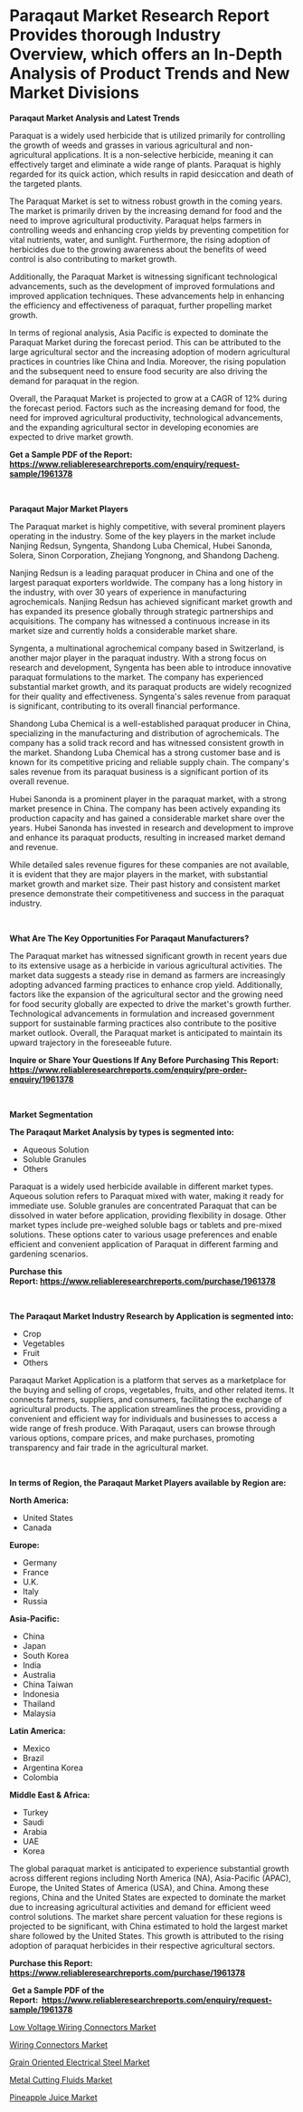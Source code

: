 <p><h1>Paraqaut Market Research Report Provides thorough Industry Overview, which offers an In-Depth Analysis of Product Trends and New Market Divisions</h1></p><p><strong>Paraqaut Market Analysis and Latest Trends</strong></p>
<p><p>Paraquat is a widely used herbicide that is utilized primarily for controlling the growth of weeds and grasses in various agricultural and non-agricultural applications. It is a non-selective herbicide, meaning it can effectively target and eliminate a wide range of plants. Paraquat is highly regarded for its quick action, which results in rapid desiccation and death of the targeted plants.</p><p>The Paraquat Market is set to witness robust growth in the coming years. The market is primarily driven by the increasing demand for food and the need to improve agricultural productivity. Paraquat helps farmers in controlling weeds and enhancing crop yields by preventing competition for vital nutrients, water, and sunlight. Furthermore, the rising adoption of herbicides due to the growing awareness about the benefits of weed control is also contributing to market growth.</p><p>Additionally, the Paraquat Market is witnessing significant technological advancements, such as the development of improved formulations and improved application techniques. These advancements help in enhancing the efficiency and effectiveness of paraquat, further propelling market growth.</p><p>In terms of regional analysis, Asia Pacific is expected to dominate the Paraquat Market during the forecast period. This can be attributed to the large agricultural sector and the increasing adoption of modern agricultural practices in countries like China and India. Moreover, the rising population and the subsequent need to ensure food security are also driving the demand for paraquat in the region.</p><p>Overall, the Paraquat Market is projected to grow at a CAGR of 12% during the forecast period. Factors such as the increasing demand for food, the need for improved agricultural productivity, technological advancements, and the expanding agricultural sector in developing economies are expected to drive market growth.</p></p>
<p><strong>Get a Sample PDF of the Report:&nbsp; <a href="https://www.reliableresearchreports.com/enquiry/request-sample/1961378">https://www.reliableresearchreports.com/enquiry/request-sample/1961378</a></strong></p>
<p>&nbsp;</p>
<p><strong>Paraqaut Major Market Players</strong></p>
<p><p>The Paraquat market is highly competitive, with several prominent players operating in the industry. Some of the key players in the market include Nanjing Redsun, Syngenta, Shandong Luba Chemical, Hubei Sanonda, Solera, Sinon Corporation, Zhejiang Yongnong, and Shandong Dacheng.</p><p>Nanjing Redsun is a leading paraquat producer in China and one of the largest paraquat exporters worldwide. The company has a long history in the industry, with over 30 years of experience in manufacturing agrochemicals. Nanjing Redsun has achieved significant market growth and has expanded its presence globally through strategic partnerships and acquisitions. The company has witnessed a continuous increase in its market size and currently holds a considerable market share.</p><p>Syngenta, a multinational agrochemical company based in Switzerland, is another major player in the paraquat industry. With a strong focus on research and development, Syngenta has been able to introduce innovative paraquat formulations to the market. The company has experienced substantial market growth, and its paraquat products are widely recognized for their quality and effectiveness. Syngenta's sales revenue from paraquat is significant, contributing to its overall financial performance.</p><p>Shandong Luba Chemical is a well-established paraquat producer in China, specializing in the manufacturing and distribution of agrochemicals. The company has a solid track record and has witnessed consistent growth in the market. Shandong Luba Chemical has a strong customer base and is known for its competitive pricing and reliable supply chain. The company's sales revenue from its paraquat business is a significant portion of its overall revenue.</p><p>Hubei Sanonda is a prominent player in the paraquat market, with a strong market presence in China. The company has been actively expanding its production capacity and has gained a considerable market share over the years. Hubei Sanonda has invested in research and development to improve and enhance its paraquat products, resulting in increased market demand and revenue.</p><p>While detailed sales revenue figures for these companies are not available, it is evident that they are major players in the market, with substantial market growth and market size. Their past history and consistent market presence demonstrate their competitiveness and success in the paraquat industry.</p></p>
<p>&nbsp;</p>
<p><strong>What Are The Key Opportunities For Paraqaut Manufacturers?</strong></p>
<p><p>The Paraquat market has witnessed significant growth in recent years due to its extensive usage as a herbicide in various agricultural activities. The market data suggests a steady rise in demand as farmers are increasingly adopting advanced farming practices to enhance crop yield. Additionally, factors like the expansion of the agricultural sector and the growing need for food security globally are expected to drive the market's growth further. Technological advancements in formulation and increased government support for sustainable farming practices also contribute to the positive market outlook. Overall, the Paraquat market is anticipated to maintain its upward trajectory in the foreseeable future.</p></p>
<p><strong>Inquire or Share Your Questions If Any Before Purchasing This Report: <a href="https://www.reliableresearchreports.com/enquiry/pre-order-enquiry/1961378">https://www.reliableresearchreports.com/enquiry/pre-order-enquiry/1961378</a></strong></p>
<p>&nbsp;</p>
<p><strong>Market Segmentation</strong></p>
<p><strong>The Paraqaut Market Analysis by types is segmented into:</strong></p>
<p><ul><li>Aqueous Solution</li><li>Soluble Granules</li><li>Others</li></ul></p>
<p><p>Paraquat is a widely used herbicide available in different market types. Aqueous solution refers to Paraquat mixed with water, making it ready for immediate use. Soluble granules are concentrated Paraquat that can be dissolved in water before application, providing flexibility in dosage. Other market types include pre-weighed soluble bags or tablets and pre-mixed solutions. These options cater to various usage preferences and enable efficient and convenient application of Paraquat in different farming and gardening scenarios.</p></p>
<p><strong>Purchase this Report:&nbsp;<a href="https://www.reliableresearchreports.com/purchase/1961378">https://www.reliableresearchreports.com/purchase/1961378</a></strong></p>
<p>&nbsp;</p>
<p><strong>The Paraqaut Market Industry Research by Application is segmented into:</strong></p>
<p><ul><li>Crop</li><li>Vegetables</li><li>Fruit</li><li>Others</li></ul></p>
<p><p>Paraqaut Market Application is a platform that serves as a marketplace for the buying and selling of crops, vegetables, fruits, and other related items. It connects farmers, suppliers, and consumers, facilitating the exchange of agricultural products. The application streamlines the process, providing a convenient and efficient way for individuals and businesses to access a wide range of fresh produce. With Paraqaut, users can browse through various options, compare prices, and make purchases, promoting transparency and fair trade in the agricultural market.</p></p>
<p>&nbsp;</p>
<p><strong>In terms of Region, the Paraqaut Market Players available by Region are:</strong></p>
<p>
    <p> <strong> North America: </strong>
        <ul>
            <li>United States</li>
            <li>Canada</li>
        </ul>
        </p> 
    <p> <strong> Europe: </strong>
        <ul>
            <li>Germany</li>
            <li>France</li>
            <li>U.K.</li>
            <li>Italy</li>
            <li>Russia</li>
        </ul>
        </p> 
    <p> <strong> Asia-Pacific: </strong>
        <ul>
            <li>China</li>
            <li>Japan</li>
            <li>South Korea</li>
            <li>India</li>
            <li>Australia</li>
            <li>China Taiwan</li>
            <li>Indonesia</li>
            <li>Thailand</li>
            <li>Malaysia</li>
        </ul>
        </p> 
    <p> <strong> Latin America: </strong>
        <ul>
            <li>Mexico</li>
            <li>Brazil</li>
            <li>Argentina Korea</li>
            <li>Colombia</li>
        </ul>
        </p> 
    <p> <strong> Middle East & Africa: </strong>
        <ul>
            <li>Turkey</li>
            <li>Saudi</li>
            <li>Arabia</li>
            <li>UAE</li>
            <li>Korea</li>
        </ul>
    </p>
    </p>
<p><p>The global paraquat market is anticipated to experience substantial growth across different regions including North America (NA), Asia-Pacific (APAC), Europe, the United States of America (USA), and China. Among these regions, China and the United States are expected to dominate the market due to increasing agricultural activities and demand for efficient weed control solutions. The market share percent valuation for these regions is projected to be significant, with China estimated to hold the largest market share followed by the United States. This growth is attributed to the rising adoption of paraquat herbicides in their respective agricultural sectors.</p></p>
<p><strong>Purchase this Report: <a href="https://www.reliableresearchreports.com/purchase/1961378">https://www.reliableresearchreports.com/purchase/1961378</a></strong></p>
<p>&nbsp;<strong>Get a Sample PDF of the Report:&nbsp;&nbsp;<a href="https://www.reliableresearchreports.com/enquiry/request-sample/1961378">https://www.reliableresearchreports.com/enquiry/request-sample/1961378</a></strong></p>
<p><strong></strong></p>
<p><p><a href="https://medium.com/@joanobrien1990/low-voltage-wiring-connectors-market-report-reveals-the-latest-trends-and-growth-opportunities-of-4139cbbb8d5b">Low Voltage Wiring Connectors Market</a></p><p><a href="https://medium.com/@rosejohnson762014/wiring-connectors-market-competitive-analysis-market-trends-and-forecast-to-2030-444dc938f8da">Wiring Connectors Market</a></p><p><a href="https://github.com/grishafomin4852/Market-Research-Report-List-1/blob/main/grain-oriented-electrical-steel-market.md">Grain Oriented Electrical Steel Market</a></p><p><a href="https://github.com/ruslanpoljakovrd177/Market-Research-Report-List-1/blob/main/metal-cutting-fluids-market.md">Metal Cutting Fluids Market</a></p><p><a href="https://medium.com/@adolfoadams1988/pineapple-juice-market-insight-market-trends-growth-forecasted-from-2023-to-2030-188a1ae522c5">Pineapple Juice Market</a></p></p>